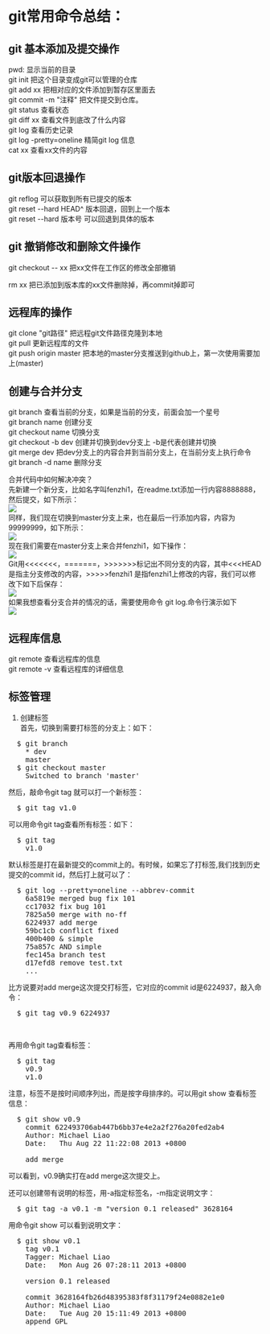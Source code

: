 
# git常用命令总结：<br/>   
## git 基本添加及提交操作<br/>
pwd:                           显示当前的目录<br/>
git init                       把这个目录变成git可以管理的仓库<br/>
git add xx                     把相对应的文件添加到暂存区里面去<br/>
git commit -m "注释"            把文件提交到仓库。<br/>
git status                     查看状态<br/>
git diff xx                    查看文件到底改了什么内容<br/>
git log                        查看历史记录<br/>
git log -pretty=oneline        精简git log 信息<br/>
cat xx                         查看xx文件的内容<br/>

## git版本回退操作<br/>
git reflog                     可以获取到所有已提交的版本<br/>
git reset --hard HEAD^         版本回退，回到上一个版本<br/>
git reset --hard 版本号         可以回退到具体的版本<br/>

## git 撤销修改和删除文件操作<br/>

git checkout -- xx             把xx文件在工作区的修改全部撤销<br/>

rm xx                          把已添加到版本库的xx文件删除掉，再commit掉即可<br/>

## 远程库的操作<br/>

git clone "git路径"             把远程git文件路径克隆到本地<br/>
git pull                       更新远程库的文件<br/>
git push origin master         把本地的master分支推送到github上，第一次使用需要加上(master)<br/>

## 创建与合并分支
git branch                     查看当前的分支，如果是当前的分支，前面会加一个星号<br/>
git branch name                创建分支<br/>
git checkout name              切换分支<br/>
git checkout -b dev            创建并切换到dev分支上 -b是代表创建并切换<br/>
git merge dev                  把dev分支上的内容合并到当前分支上，在当前分支上执行命令<br/>
git branch -d name             删除分支<br/>

合并代码中如何解决冲突？<br/>
先新建一个新分支，比如名字叫fenzhi1，在readme.txt添加一行内容8888888，然后提交，如下所示：<br/>
<img src="http://images.cnitblog.com/blog/561794/201410/251403184188082.png"/><br/>
同样，我们现在切换到master分支上来，也在最后一行添加内容，内容为99999999，如下所示：<br/>
<img src="http://images.cnitblog.com/blog/561794/201410/251403416053365.png"/><br/>
现在我们需要在master分支上来合并fenzhi1，如下操作：<br/>
<img src="http://images.cnitblog.com/blog/561794/201410/251404228409533.png"/><br/>
Git用<<<<<<<，=======，>>>>>>>标记出不同分支的内容，其中<<<HEAD是指主分支修改的内容，>>>>>fenzhi1 是指fenzhi1上修改的内容，我们可以修改下如下后保存：<br/>
<img src="http://images.cnitblog.com/blog/561794/201410/251404454024875.png"/><br/>
如果我想查看分支合并的情况的话，需要使用命令 git log.命令行演示如下<br/>
<img src="http://images.cnitblog.com/blog/561794/201410/251405055906673.png"/> <br/>

## 远程库信息<br/>
git remote                      查看远程库的信息<br/>
git remote -v                   查看远程库的详细信息<br/>

## 标签管理<br/>
1. 创建标签<br/>
首先，切换到需要打标签的分支上：如下：<br/>
<pre>
  $ git branch
    * dev
    master
  $ git checkout master
    Switched to branch 'master'
</pre>
然后，敲命令git tag <name>就可以打一个新标签：<br/>
<pre>
  $ git tag v1.0
</pre>
可以用命令git tag查看所有标签：如下：<br/>
<pre>
  $ git tag
    v1.0
</pre>
默认标签是打在最新提交的commit上的。有时候，如果忘了打标签,我们找到历史提交的commit id，然后打上就可以了：<br/>
<pre>
  $ git log --pretty=oneline --abbrev-commit
    6a5819e merged bug fix 101
    cc17032 fix bug 101
    7825a50 merge with no-ff
    6224937 add merge
    59bc1cb conflict fixed
    400b400 & simple
    75a857c AND simple
    fec145a branch test
    d17efd8 remove test.txt
    ...
</pre>
比方说要对add merge这次提交打标签，它对应的commit id是6224937，敲入命令：<br/>
<pre>
  $ git tag v0.9 6224937
</pre><br/>
再用命令git tag查看标签：<br/>
<pre>
  $ git tag
    v0.9
    v1.0
</pre>
注意，标签不是按时间顺序列出，而是按字母排序的。可以用git show <tagname>查看标签信息：<br/>
<pre>
  $ git show v0.9
    commit 622493706ab447b6bb37e4e2a2f276a20fed2ab4
    Author: Michael Liao <askxuefeng@gmail.com>
    Date:   Thu Aug 22 11:22:08 2013 +0800

    add merge
</pre>
可以看到，v0.9确实打在add merge这次提交上。<br/>

还可以创建带有说明的标签，用-a指定标签名，-m指定说明文字：<br/>
<pre>
  $ git tag -a v0.1 -m "version 0.1 released" 3628164
</pre>
用命令git show <tagname>可以看到说明文字：<br/>
<pre>
  $ git show v0.1
    tag v0.1
    Tagger: Michael Liao <askxuefeng@gmail.com>
    Date:   Mon Aug 26 07:28:11 2013 +0800

    version 0.1 released

    commit 3628164fb26d48395383f8f31179f24e0882e1e0
    Author: Michael Liao <askxuefeng@gmail.com>
    Date:   Tue Aug 20 15:11:49 2013 +0800
    append GPL
</pre>

